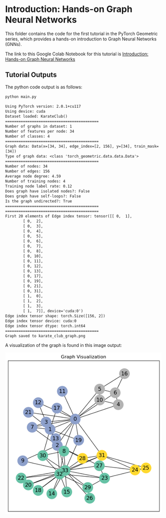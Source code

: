 # Introduction: Hands-on Graph Neural Networks

This folder contains the code for the first tutorial in the PyTorch Geometric series, which provides a hands-on introduction to Graph Neural Networks (GNNs).

The link to this Google Colab Notebook for this tutorial is [Introduction: Hands-on Graph Neural Networks](https://colab.research.google.com/drive/1h3-vJGRVloF5zStxL5I0rSy4ZUPNsjy8)

## Tutorial Outputs

The python code output is as follows:

```bash
python main.py
```

```plaintext
Using PyTorch version: 2.0.1+cu117
Using device: cuda
Dataset loaded: KarateClub()
==========================================
Number of graphs in dataset: 1
Number of features per node: 34
Number of classes: 4
==========================================
Graph data: Data(x=[34, 34], edge_index=[2, 156], y=[34], train_mask=[34])
Type of graph data: <class 'torch_geometric.data.data.Data'>
==========================================
Number of nodes: 34
Number of edges: 156
Average node degree: 4.59
Number of training nodes: 4
Training node label rate: 0.12
Does graph have isolated nodes?: False
Does graph have self-loops?: False
Is the graph undirected?: True
==========================================
==========================================
First 20 elements of Edge index tensor: tensor([[ 0,  1],
        [ 0,  2],
        [ 0,  3],
        [ 0,  4],
        [ 0,  5],
        [ 0,  6],
        [ 0,  7],
        [ 0,  8],
        [ 0, 10],
        [ 0, 11],
        [ 0, 12],
        [ 0, 13],
        [ 0, 17],
        [ 0, 19],
        [ 0, 21],
        [ 0, 31],
        [ 1,  0],
        [ 1,  2],
        [ 1,  3],
        [ 1,  7]], device='cuda:0')
Edge index tensor shape: torch.Size([156, 2])
Edge index tensor device: cuda:0
Edge index tensor dtype: torch.int64
==========================================
Graph saved to karate_club_graph.png
```

A visualization of the graph is found in this image output:

![Karate Club Graph](./karate_club_graph.png)

